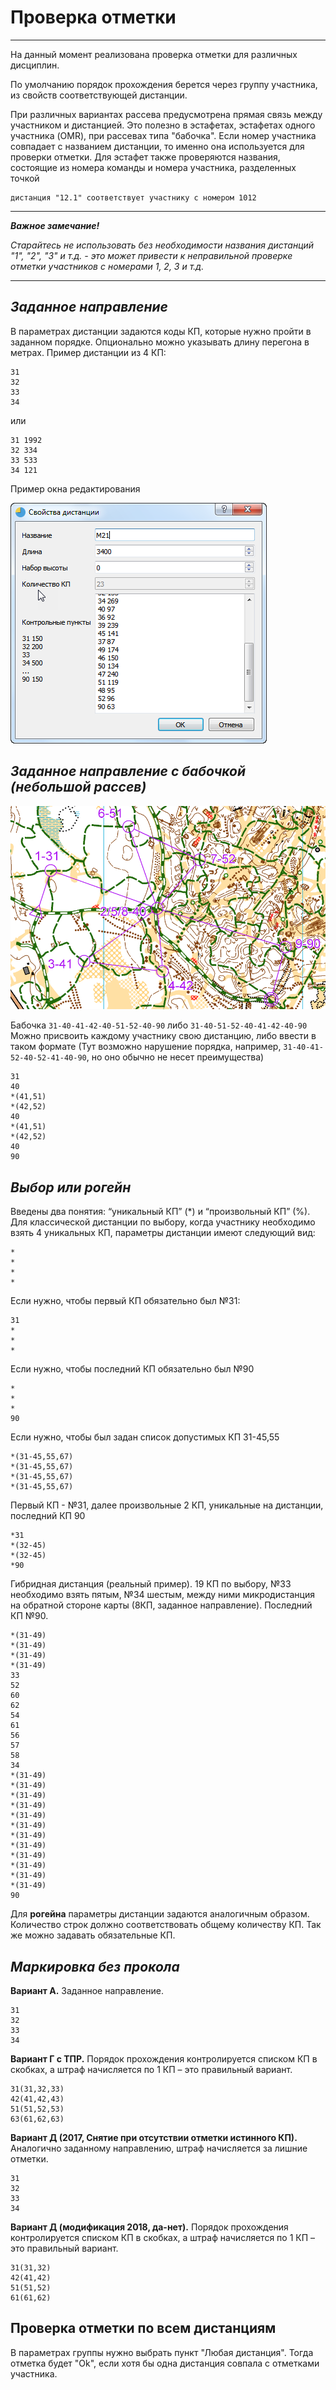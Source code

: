 # Проверка отметки

______

На данный момент реализована проверка отметки для различных дисциплин.

По умолчанию порядок прохождения берется через группу участника, из свойств соответствующей дистанции. 

При различных вариантах рассева предусмотрена прямая связь между участником и дистанцией. Это полезно в эстафетах, эстафетах одного участника (OMR), при рассевах типа "бабочка". 
Если номер участника совпадает с названием дистанции, то именно она используется для проверки отметки. Для эстафет также проверяются названия, состоящие из номера команды и номера участника, разделенных точкой 
    
    дистанция "12.1" соответствует участнику с номером 1012
______

***Важное замечание!***

*Старайтесь не использовать без необходимости названия дистанций "1", "2", "3" и т.д. - это может привести к неправильной проверке отметки участников с номерами 1, 2, 3 и т.д.*
______


## ***Заданное направление***

В параметрах дистанции задаются коды КП, которые нужно пройти в заданном порядке. Опционально можно указывать длину перегона в метрах.
Пример дистанции из 4 КП:

    31
    32
    33
    34

или

    31 1992
    32 334
    33 533
    34 121
    
Пример окна редактирования

![Screenshot](img/74.png)

## ***Заданное направление с бабочкой (небольшой рассев)***

![Screenshot](img/75.png)

Бабочка `31-40-41-42-40-51-52-40-90` либо  `31-40-51-52-40-41-42-40-90`
Можно присвоить каждому участнику свою дистанцию, либо ввести в таком формате (Тут возможно нарушение порядка, например, `31-40-41-52-40-52-41-40-90`, но оно обычно не несет преимущества)

    31
    40
    *(41,51)
    *(42,52)
    40
    *(41,51)
    *(42,52)
    40
    90

## ***Выбор или рогейн***

Введены два понятия: “уникальный КП” (\*) и “произвольный КП” (%).
Для классической дистанции по выбору, когда участнику необходимо взять 4 уникальных КП, параметры дистанции имеют следующий вид:

    *
    *
    *
    *

Если нужно, чтобы первый КП обязательно был №31:

    31
    *
    *
    *

Если нужно, чтобы последний КП обязательно был №90

    *
    *
    *
    90

Если нужно, чтобы был задан список допустимых КП 31-45,55

    *(31-45,55,67)
    *(31-45,55,67)
    *(31-45,55,67)
    *(31-45,55,67)

Первый КП - №31, далее произвольные 2 КП, уникальные на дистанции, последний КП 90

    *31
    *(32-45)
    *(32-45)
    *90

    
Гибридная дистанция (реальный пример).
19 КП по выбору, №33 необходимо взять пятым, №34 шестым, между ними микродистанция на обратной
стороне карты (8КП, заданное направление). Последний КП №90.

    *(31-49) 
    *(31-49) 
    *(31-49) 
    *(31-49) 
    33 
    52 
    60 
    62 
    54 
    61 
    56 
    57 
    58 
    34 
    *(31-49) 
    *(31-49) 
    *(31-49) 
    *(31-49) 
    *(31-49) 
    *(31-49) 
    *(31-49) 
    *(31-49) 
    *(31-49) 
    *(31-49) 
    *(31-49) 
    *(31-49) 
    90 

Для **рогейна** параметры дистанции задаются аналогичным образом.
Количество строк должно соответствовать общему количеству КП. Так же можно задавать обязательные КП.

## ***Маркировка без прокола***

**Вариант А.** Заданное направление.

    31
    32
    33
    34

**Вариант Г с ТПР.** Порядок прохождения контролируется списком КП в скобках, а штраф начисляется по 1 КП – это правильный вариант.

    31(31,32,33)
    42(41,42,43)
    51(51,52,53)
    63(61,62,63)

**Вариант Д (2017, Снятие при отсутствии отметки истинного КП).** Аналогично заданному направлению, штраф начисляется за лишние отметки.

    31
    32
    33
    34

**Вариант Д (модификация 2018, да-нет).** Порядок прохождения контролируется списком КП в скобках, а штраф начисляется по 1 КП – это правильный вариант.

    31(31,32)
    42(41,42)
    51(51,52)
    61(61,62)

## Проверка отметки по всем дистанциям

В параметрах группы нужно выбрать пункт "Любая дистанция".
Тогда отметка будет "Ok", если хотя бы одна дистанция совпала с отметками участника.


